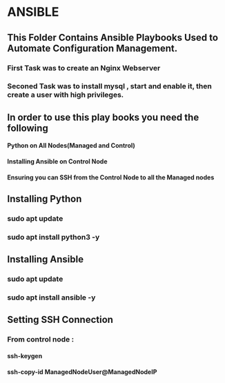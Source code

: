 # ANSIBLE 

## This Folder Contains Ansible Playbooks Used to Automate Configuration Management.


### First Task was to create an Nginx Webserver 
### Seconed Task was to install mysql , start and enable it, then create a user with high privileges.

## In order to use this play books you need the following 

#### Python on All Nodes(Managed and Control)
#### Installing Ansible on Control Node
#### Ensuring you can SSH from the Control Node to all the Managed nodes

## Installing Python
### sudo apt update 
### sudo apt install python3 -y


## Installing Ansible 

### sudo apt update 
### sudo apt install ansible -y

## Setting SSH Connection
### From control node : 
#### ssh-keygen
#### ssh-copy-id     ManagedNodeUser@ManagedNodeIP


